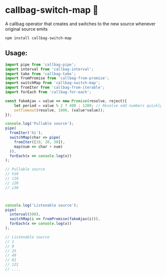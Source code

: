 # callbag-switch-map 👜

A callbag operator that creates and switches to the new source whenever original source emits

`npm install callbag-switch-map`

## Usage:

```js
import pipe from 'callbag-pipe';
import interval from 'callbag-interval';
import take from 'callbag-take';
import fromPromise from 'callbag-from-promise';
import switchMap from 'callbag-switch-map';
import fromIter from 'callbag-from-iterable';
import forEach from 'callbag-for-each';

const fakeAjax = value => new Promise(resolve, reject){
	let period = value % 2 ? 400 : 1200; // Resolve odd numbers quickly
	setTimeout(resolve, 1000, (value*value));
});

console.log('Pullable source');
pipe(
  fromIter('hi'),
  switchMap(char => pipe(
    fromIter([10, 20, 30]),
    map(num => char + num)
  )),
  forEach(x => console.log(x))
);

// Pullable source
// h10
// i10
// i20
// i30



console.log('Listenable source');
pipe(
  interval(500),
  switchMap(i => fromPromise(fakeAjax(i))),
  forEach(x => console.log(x))
);

// Listenable source
// 1
// 9
// 25
// 49
// 81
// 121
// ....


```
